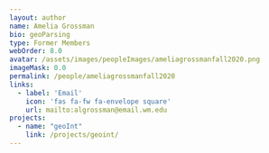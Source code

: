 ```yaml
---
layout: author
name: Amelia Grossman
bio: geoParsing
type: Former Members
webOrder: 8.0
avatar: /assets/images/peopleImages/ameliagrossmanfall2020.png
imageMask: 0.0
permalink: /people/ameliagrossmanfall2020
links:
  - label: 'Email'
    icon: 'fas fa-fw fa-envelope square'
    url: mailto:algrossman@email.wm.edu 
projects:
  - name: "geoInt"
    link: /projects/geoint/
---
```

